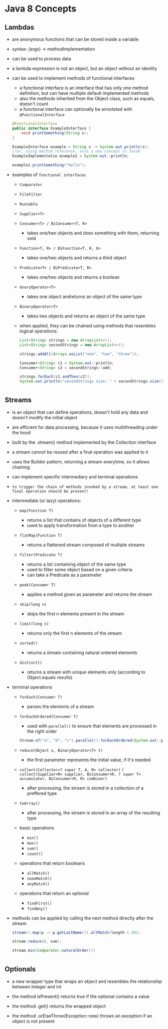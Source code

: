 # Java 8 Concepts

## Lambdas
- are anonymous functions that can be stored inside a variable

- syntax: (args) -> methodImplementation

- can be used to process data

- a lambda expression is not an object, but an object without an identity

- can be used to implement methods of functional interfaces
    - a functional interface is an interface that has only one method definition, but can have multiple default implemented methods
    - also the methods inherited from the Object class, such as equals, doesn't count
    - a functional interface can optionally be annotated with `@FunctionalInterface`
    ```java
    @FunctionalInterface
    public interface ExampleInterface {
        void printSomething(String s);
    }

    ExampleInterface example = String s -> System.out.println(s);
    //or, using method reference, also a new concept in Java8
    ExampleImplementatio example2 = System.out::println;

    example1.printSomething("hello");
    ```
        
- examples of `functional interfaces`
    - `Comparator`
    - `FileFilter`
    - `Runnable`
    - `Supplier<T>`
    - `Consumer<T> / BiConsumer<T, R>` 
        - takes one/two objects and does something with them, returning void
    - `Function<T, R> / BiFunction<T, R, U>` 
        - takes one/two objects and returns a third object
    - `Predicate<T> / BiPredicate<T, R>` 
        - takes one/two objects and returns a boolean
    - `UnaryOperator<T>` 
        - takes one object andreturns an object of the same type
    - `BinaryOperator<T>` 
        - takes two objects and returns an object of the same type

    - when applied, they can be chained using methods that resembles logical operations:
        ```java
        List<String> strings = new ArrayList<>();
        List<String> secondStrings = new ArrayList<>();

        strings.addAll(Arrays.asList("one", "two", "three"));

        Consumer<String> c1 = System.out::println;
        Consumer<String> c2 = secondStrings::add;

        strings.forEach(c1.andThen(c2));
        System.out.println("secondStrings size: " + secondStrings.size());
         ```

#
## Streams
- is an object that can define operations, doesn't hold any data and doesn't modify the initial object

- are efficient for data processing, because it uses multithreading under the hood

- built by the .stream() method implemented by the Collection interface

- a stream cannot be reused after a final operation was applied to it

- uses the Builder pattern, returning a stream everytime, so it allows chaining

- can implement specific intermediary and terminal operations

- `to trigger the chain of methods invoked by a stream, at least one final operation should be present!`

- intermediate (or lazy) operations:
    - `map(Function T)`
        - returns a list that contains of objects of a different type
        - used to apply transformation from a type to another

    - `flatMap(Function T)`
        -  returns a flattened stream composed of multiple streams

    - `filter(Predicate T)`
        - returns a list containing object of the same type
        - used to filter some object based on a given criteria
        - can take a Predicate as a parameter

    - `peek(Consumer T)`
        - applies a method given as parameter and returns the stream

    - `skip(long n)`
        - skips the first n elements present in the stream
    
    - `limit(long n)` 
        - returns only the first n elements of the stream

    - `sorted()`
        - returns a stream containing natural ordered elements

    - `distinct()`
        - returns a stream with unique elements only (according to Object.equals results)

- terminal operations
    - `forEach(Consumer T)`
        - parses the elements of a stream

    - `forEachOrdered(Consumer T)`
        - used with `parallel()` to ensure that elements are processed in the right order
        ```java
        Stream.of("a", "b", "c").parallel().forEachOrdered(System.out::println)
        ```
                    
    - `reduce(Object o, BinaryOperator<T> t)`
         - the first parameter represents the initial value, if it's needed
    
    - `collect(Collector<? super T, A, R> collector)` / `collect(Supplier<R> supplier,
                  BiConsumer<R, ? super T> accumulator,
                  BiConsumer<R, R> combiner)`
        - after processing, the stream is stored in a collection of a preffered type

    - `toArray()`
        - after processing, the stream is stored in an array of the resulting type

    -  basic operations
        - `min()`
        - `max()` 
        - `sum()`
        - `count()`

    - operations that return booleans
        - `allMatch()`
        - `noneMatch()`
        - `anyMatch()`
    
    - operations that return an optional
        - `findFirst()` 
        - `findAny()`

- methods can be applied by calling the next method directly after the stream
    ```java
    stream().map(p -> p.getLastName()).allMatch(length < 20);

    stream.reduce(0, sum);

    stream.min(Comparator.naturalOrder())
    ``` 

#
## Optionals
- a new wrapper type that wraps an object and resembles the relationship between Integer and int

- the method isPresent() returns true if the optional contains a value

- the method .get() returns the wrapped object

- the method .orElseThrow(Exception::new) throws an exception if an object is not present

